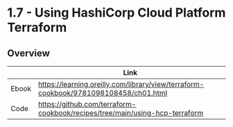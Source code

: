 # 1.7 - Using HashiCorp Cloud Platform Terraform

## Overview

|       | Link                                                                                 |
|-------|--------------------------------------------------------------------------------------|
| Ebook | https://learning.oreilly.com/library/view/terraform-cookbook/9781098108458/ch01.html |
| Code  | https://github.com/terraform-cookbook/recipes/tree/main/using-hcp-terraform                   |
